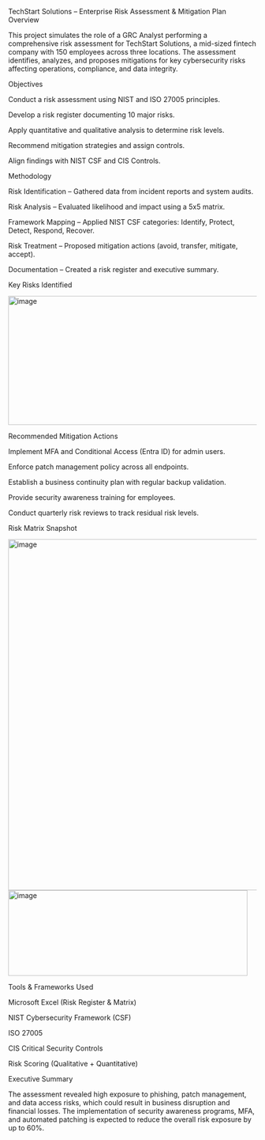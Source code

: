 TechStart Solutions – Enterprise Risk Assessment & Mitigation Plan
Overview

This project simulates the role of a GRC Analyst performing a comprehensive risk assessment for TechStart Solutions, a mid-sized fintech company with 150 employees across three locations.
The assessment identifies, analyzes, and proposes mitigations for key cybersecurity risks affecting operations, compliance, and data integrity.

 Objectives

Conduct a risk assessment using NIST and ISO 27005 principles.

Develop a risk register documenting 10 major risks.

Apply quantitative and qualitative analysis to determine risk levels.

Recommend mitigation strategies and assign controls.

Align findings with NIST CSF and CIS Controls.

 Methodology

Risk Identification – Gathered data from incident reports and system audits.

Risk Analysis – Evaluated likelihood and impact using a 5x5 matrix.

Framework Mapping – Applied NIST CSF categories: Identify, Protect, Detect, Respond, Recover.

Risk Treatment – Proposed mitigation actions (avoid, transfer, mitigate, accept).

Documentation – Created a risk register and executive summary.

Key Risks Identified

<img width="798" height="261" alt="image" src="https://github.com/user-attachments/assets/4fd69612-16ce-4778-930f-e9315b3e52b3" />

 Recommended Mitigation Actions

Implement MFA and Conditional Access (Entra ID) for admin users.

Enforce patch management policy across all endpoints.

Establish a business continuity plan with regular backup validation.

Provide security awareness training for employees.

Conduct quarterly risk reviews to track residual risk levels.

 Risk Matrix Snapshot
 
<img width="977" height="710" alt="image" src="https://github.com/user-attachments/assets/d7ab49e5-a99e-4bfb-bf8e-423f51a3c37b" />
 

<img width="485" height="173" alt="image" src="https://github.com/user-attachments/assets/4690756d-4f83-4f28-bfeb-1d594f4145a3" />


Tools & Frameworks Used

Microsoft Excel (Risk Register & Matrix)

NIST Cybersecurity Framework (CSF)

ISO 27005

CIS Critical Security Controls

Risk Scoring (Qualitative + Quantitative)

Executive Summary

The assessment revealed high exposure to phishing, patch management, and data access risks, which could result in business disruption and financial losses.
The implementation of security awareness programs, MFA, and automated patching is expected to reduce the overall risk exposure by up to 60%.
